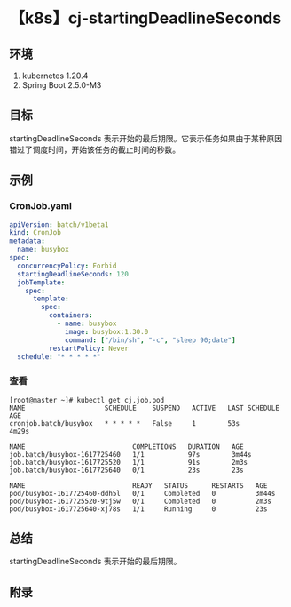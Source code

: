 # 【k8s】cj-startingDeadlineSeconds

## 环境

1. kubernetes 1.20.4
2. Spring Boot 2.5.0-M3

## 目标

startingDeadlineSeconds 表示开始的最后期限。它表示任务如果由于某种原因错过了调度时间，开始该任务的截止时间的秒数。

## 示例

### CronJob.yaml

```yaml
apiVersion: batch/v1beta1
kind: CronJob
metadata:
  name: busybox
spec:
  concurrencyPolicy: Forbid
  startingDeadlineSeconds: 120
  jobTemplate:
    spec:
      template:
        spec:
          containers:
            - name: busybox
              image: busybox:1.30.0
              command: ["/bin/sh", "-c", "sleep 90;date"]
          restartPolicy: Never
  schedule: "* * * * *"
```

### 查看

```
[root@master ~]# kubectl get cj,job,pod
NAME                    SCHEDULE    SUSPEND   ACTIVE   LAST SCHEDULE   AGE
cronjob.batch/busybox   * * * * *   False     1        53s             4m29s

NAME                           COMPLETIONS   DURATION   AGE
job.batch/busybox-1617725460   1/1           97s        3m44s
job.batch/busybox-1617725520   1/1           91s        2m3s
job.batch/busybox-1617725640   0/1           23s        23s

NAME                           READY   STATUS      RESTARTS   AGE
pod/busybox-1617725460-ddh5l   0/1     Completed   0          3m44s
pod/busybox-1617725520-9tj5w   0/1     Completed   0          2m3s
pod/busybox-1617725640-xj78s   1/1     Running     0          23s
```

## 总结

startingDeadlineSeconds 表示开始的最后期限。

## 附录

